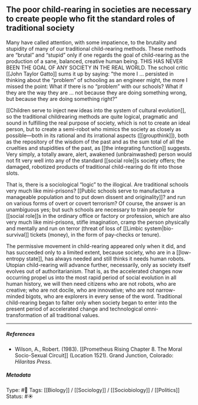 ## The poor child-rearing in societies are necessary to create people who fit the standard roles of traditional society  # 

Many have called attention, with some impatience, to the brutality and stupidity of many of our traditional child-rearing methods. These methods are “brutal” and “stupid” only if one regards the goal of child-rearing as the production of a sane, balanced, creative human being. THIS HAS NEVER BEEN THE GOAL OF ANY SOCIETY IN THE REAL WORLD. The school critic [[John Taylor Gatto]]  sums it up by saying: "the more I ... persisted in thinking about the “problem” of schooling as an engineer might, the more I missed the point: What if there is no “problem” with our schools? What if they are the way they are ... not because they are doing something wrong, but because they are doing something right?" 

[[Children serve to inject new ideas into the system of cultural evolution]], so the traditional childrearing methods are quite logical, pragmatic and sound in fulfilling the real purpose of society, which is not to create an ideal person, but to create a semi-robot who mimics the society as closely as possible—both in its rational and its irrational aspects ([[groupthink]]), both as the repository of the wisdom of the past and as the sum total of all the cruelties and stupidities of the past, as [[the integrating function]] suggests. Very simply, a totally aware, alert, awakened (unbrainwashed) person would not fit very well into any of the standard [[social role]]s society offers; the damaged, robotized products of traditional child-rearing do fit into those slots.

That is, there is a sociological “logic” to the illogical. Are traditional schools very much like mini-prisons? [[Public schools serve to manufacture a manageable population and to put down dissent and originality]]? and run on various forms of overt or covert terrorism? Of course, the answer is an unambiguous yes; but such schools are necessary to train people for [[social role]]s in the ordinary office or factory or profession, which are also very much like mini-prisons, stifle imagination, cramp the person physically and mentally and run on terror (threat of loss of [[Limbic system|bio-survival]] tickets (money), in the form of pay-checks or tenure).

The permissive movement in child-rearing appeared only when it did, and has succeeded only to a limited extent, because society, who are in a [[low-entropy state]], has always needed and still thinks it needs human robots. Utopian child-rearing will advance further, necessarily, only as society itself evolves out of authoritarianism. That is, as the accelerated changes now occurring propel us into the most rapid period of social evolution in all human history, we will then need citizens who are not robots, who are creative; who are not docile, who are innovative; who are not narrow-minded bigots, who are explorers in every sense of the word. Traditional child-rearing began to falter only when society began to enter into the present period of accelerated change and technological omni-transformation of all traditional values.

___

##### References

- Wilson, A., Robert. (1983). [[Prometheus Rising Chapter 8. The Moral Socio-Sexual Circuit]] (Location 1521). Grand Junction, Colorado: _Hilaritas Press_.

##### Metadata

Type: #🔴 
Tags: [[Biology]] / [[Sociology]] / [[Sociobiology]] / [[Politics]]
Status: #☀️ 